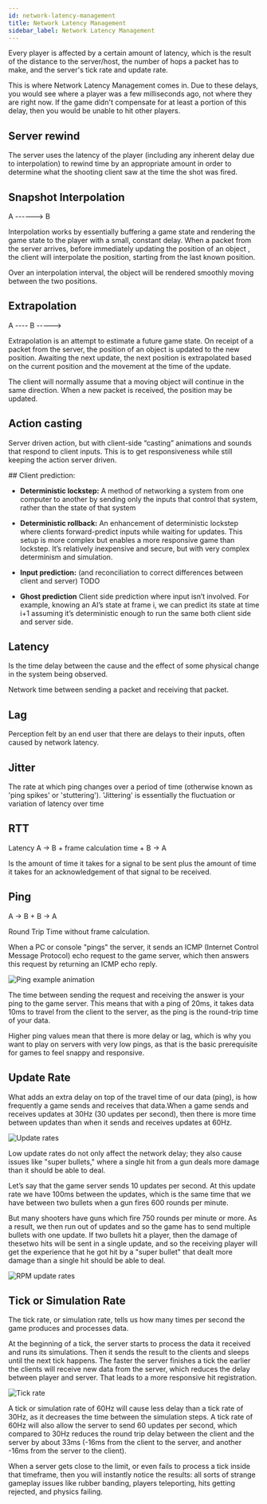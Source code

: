 ```yaml
---
id: network-latency-management
title: Network Latency Management
sidebar_label: Network Latency Management
---
```


Every player is affected by a certain amount of latency, which is the result of the distance to the server/host, the number of hops a packet has to make, and the server's tick rate and update rate.

This is where Network Latency Management comes in. Due to these delays, you would see where a player was a few milliseconds ago, not where they are right now. If the game didn't compensate for at least a portion of this delay, then you would be unable to hit other players.



## Server rewind

The server uses the latency of the player (including any inherent delay due to interpolation) to rewind time by an appropriate amount in order to determine what the shooting client saw at the time the shot was fired.
 

## Snapshot Interpolation

A ------> B

Interpolation works by essentially buffering a game state and rendering the game state to the player with a small, constant delay. When a packet from the server arrives, before immediately updating the position of an object , the client will interpolate the position, starting from the last known position. 

Over an interpolation interval, the object will be rendered  smoothly  moving between the two positions. 

## Extrapolation


A ---- B -----> 

Extrapolation is an attempt to estimate a future game state. On receipt of a packet from the server, the position of an object is updated to the new position. Awaiting the next update, the next position is extrapolated based on the current position and the movement at the time of the update. 

The client will normally assume that a moving object will continue in the same direction. When a new packet is received, the position may be updated.

## Action casting

Server driven action, but with client-side “casting” animations and sounds that respond to client inputs. This is to get responsiveness while still keeping the action server driven.

## Client prediction:

- **Deterministic lockstep:**
  A method of networking a system from one computer to another by sending only the inputs that control that system, rather than the state of that system

- **Deterministic rollback:**
  An enhancement of deterministic lockstep where clients forward-predict inputs while waiting for updates. This setup is more complex but enables a more responsive game than lockstep. It’s relatively inexpensive and secure, but with very complex determinism and simulation.

- **Input prediction:**
  (and reconciliation to correct differences between client and server) TODO

- **Ghost prediction**
  Client side prediction where input isn’t involved. For example, knowing an AI’s state at frame i, we can predict its state at time i+1 assuming it’s deterministic enough to run the same both client side and server side.
     

## Latency

Is the time delay between the cause and the effect of some physical change in the system being observed. 

Network time between sending a packet and receiving that packet.

## Lag

Perception felt by an end user that there are delays to their inputs, often caused by network latency. 

## Jitter

The rate at which ping changes over a period of time (otherwise known as 'ping spikes' or 'stuttering'). 'Jittering' is essentially the fluctuation or variation of latency over time

## RTT

Latency A → B + frame calculation time + B → A

Is the amount of time it takes for a signal to be sent plus the amount of time it takes for an acknowledgement of that signal to be received. 

## Ping

A → B + B → A

Round Trip Time without frame calculation. 

When a PC or console "pings" the server, it sends an ICMP (Internet Control Message Protocol) echo request to the game server, which then answers this request by returning an ICMP echo reply.

![Ping example animation](../../../static/img/ping-animation.gif)

The time between sending the request and receiving the answer is your ping to the game server. This means that with a ping of 20ms, it takes data 10ms to travel from the client to the server, as the ping is the round-trip time of your data.

Higher ping values mean that there is more delay or lag, which is why you want to play on servers with very low pings, as that is the basic prerequisite for games to feel snappy and responsive.

## Update Rate

What adds an extra delay on top of the travel time of our data (ping), is how frequently a game sends and receives that data.When a game sends and receives updates at 30Hz (30 updates per second), then there is more time between updates than when it sends and receives updates at 60Hz.

![Update rates](../../../static/img/update-rates.png)

Low update rates do not only affect the network delay; they also cause issues like "super bullets," where a single hit from a gun deals more damage than it should be able to deal. 

Let’s say that the game server sends 10 updates per second. At this update rate we have 100ms between the updates, which is the same time that we have between two bullets when a gun fires 600 rounds per minute.

But many shooters have guns which fire 750 rounds per minute or more. As a result, we then run out of updates and so the game has to send multiple bullets with one update. If two bullets hit a player, then the damage of thesetwo hits will be sent in a single update, and so the receiving player will get the experience that he got hit by a "super bullet" that dealt more damage than a single hit should be able to deal.

![RPM update rates](../../../static/img/rpm_update_rates.png)

## Tick or Simulation Rate

The tick rate, or simulation rate, tells us how many times per second the game produces and processes data.

At the beginning of a tick, the server starts to process the data it received and runs its simulations. Then it sends the result to the clients and sleeps until the next tick happens. The faster the server finishes a tick the earlier the clients will receive new data from the server, which reduces the delay between player and server. That leads to a more responsive hit registration. 

![Tick rate](../../../static/img/tick_rate.png)

A tick or simulation rate of 60Hz will cause less delay than a tick rate of 30Hz, as it decreases the time between the simulation steps. A tick rate of 60Hz will also allow the server to send 60 updates per second, which compared to 30Hz reduces the round trip delay between the client and the server by about 33ms (-16ms from the client to the server, and another -16ms from the server to the client).

When a server gets close to the limit, or even fails to process a tick inside that timeframe, then you will instantly notice the results: all sorts of strange gameplay issues like rubber banding, players teleporting, hits getting rejected, and physics failing.
